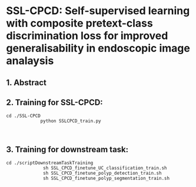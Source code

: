 # SSL-CPCD: Self-supervised learning with composite pretext-class discrimination loss for improved generalisability in endoscopic image analaysis
  ## 1. Abstract
  ## 2. Training for SSL-CPCD:
  <pre><code>cd ./SSL-CPCD
             python SSLCPCD_train.py

  </code></pre>
  ## 3. Training for downstream task:
  <pre><code>cd ./scriptDownstreamTaskTraining
              sh SSL_CPCD_finetune_UC_classification_train.sh
              sh SSL_CPCD_finetune_polyp_detection_train.sh
              sh SSL_CPCD_finetune_polyp_segmentation_train.sh
             

  </code></pre>
